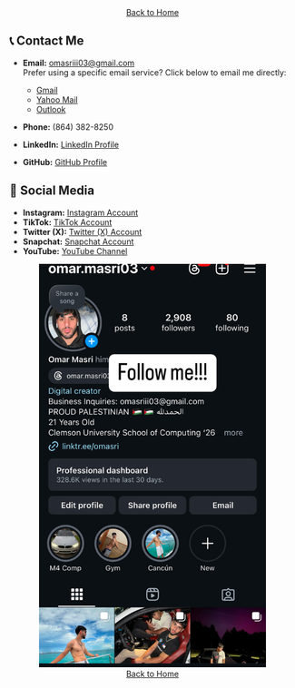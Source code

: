 <div align="center">
    <a href="https://coollomar1.github.io/" class="button">Back to Home</a>
</div>

## 📞 **Contact Me**
- **Email:** omasriii03@gmail.com  
  Prefer using a specific email service? Click below to email me directly:
  - [Gmail](https://mail.google.com/mail/?view=cm&fs=1&to=omasriii03@gmail.com)
  - [Yahoo Mail](https://compose.mail.yahoo.com/?to=omasriii03@gmail.com)
  - [Outlook](https://outlook.live.com/owa/?path=/mail/action/compose&to=omasriii03@gmail.com)

- **Phone:** (864) 382-8250  
- **LinkedIn:** [LinkedIn Profile](https://www.linkedin.com/in/omar-masri-32556932b/)  
- **GitHub:** [GitHub Profile](https://github.com/Coollomar1)

## 👻 **Social Media**

- **Instagram:** [Instagram Account](https://www.instagram.com/omar.masri03/)  
- **TikTok:** [TikTok Account](https://www.tiktok.com/@omar.masri03)  
- **Twitter (X):** [Twitter (X) Account](https://x.com/coollomar1?s=21&t=V3PmkyprLE9tzGFiM-aS_Q)  
- **Snapchat:** [Snapchat Account](https://www.snapchat.com/add/coollomar1)  
- **YouTube:** [YouTube Channel](https://www.youtube.com/@OmarMasri1/featured)

<div align="center">
    <img src="social.jpg" alt="Social Media" width="400" />
</div>

<div align="center">
    <a href="https://coollomar1.github.io/" class="button">Back to Home</a>
</div>
